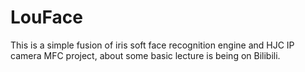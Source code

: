 # LouFace
This is a simple fusion of iris soft face recognition engine and HJC IP camera MFC project, about some basic lecture is being on Bilibili.
